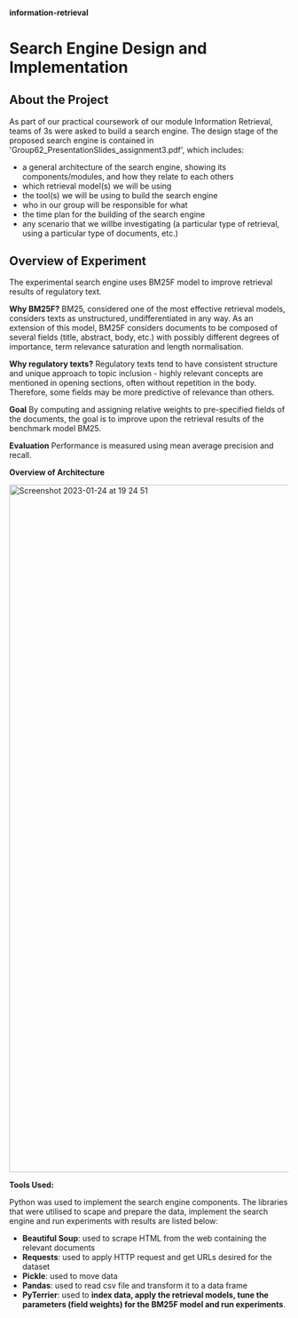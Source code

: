 #### information-retrieval

# **Search Engine Design and Implementation**

## **About the Project**

As part of our practical coursework of our module Information Retrieval, teams of 3s were asked to build a search engine. The design stage of the proposed 
search engine is contained in 'Group62_PresentationSlides_assignment3.pdf', which includes:
* a general architecture of the search engine, showing its components/modules, and how they relate to each others
* which retrieval model(s) we will be using
* the tool(s) we will be using to build the search engine
* who in our group will be responsible for what
* the time plan for the building of the search engine
* any scenario that we willbe investigating (a particular type of retrieval, using a particular type of documents, etc.)

## **Overview of Experiment**
The experimental search engine uses BM25F model to improve retrieval results of regulatory text.

**Why BM25F?**
BM25, considered one of the most effective retrieval models, considers texts as unstructured, undifferentiated in any way. As an extension of this model, 
BM25F considers documents to be composed of several fields (title, abstract, body, etc.) with possibly different degrees of importance, term relevance 
saturation and length normalisation. 

**Why regulatory texts?**
Regulatory texts tend to have consistent structure and unique approach to topic inclusion - highly relevant concepts are mentioned in opening sections, 
often without repetition in the body. Therefore, some fields may be more predictive of relevance than others. 

**Goal**
By computing and assigning relative weights to pre-specified fields of the documents, the goal is to improve upon the retrieval results of the benchmark
model BM25. 

**Evaluation**
Performance is measured using mean average precision and recall. 

**Overview of Architecture**

<img width="1237" alt="Screenshot 2023-01-24 at 19 24 51" src="https://user-images.githubusercontent.com/118363955/214388940-2c9b2c04-b5a3-42d8-9bd0-ba972496877b.png">

**Tools Used:**

Python was used to implement the search engine components. The libraries that were utilised to scape and prepare the data, implement the search engine and 
run experiments with results are listed below:
* **Beautiful Soup**: used to scrape HTML from the web containing the relevant documents
* **Requests**: used to apply HTTP request and get URLs desired for the dataset
* **Pickle**: used to move data
* **Pandas**: used to read csv file and transform it to a data frame
* **PyTerrier**: used to **index data, apply the retrieval models, tune the parameters (field weights) for the BM25F model and run experiments**.
